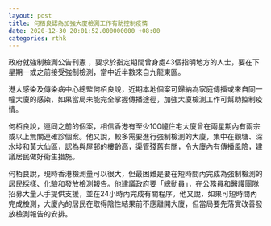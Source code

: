 ```yaml
---
layout: post
title: 何栢良認為加強大廈檢測工作有助控制疫情
date: 2020-12-30 20:01:52.000000000 +08:00
categories: rthk
---
```


政府就強制檢測公告刊憲 ，要求於指定期間曾身處43個指明地方的人士，要在下星期一或之前接受強制檢測，當中近半數來自九龍東區。

港大感染及傳染病中心總監何栢良說，近期本地個案可歸納為家庭傳播或來自同一幢大廈的感染，如果當局未能完全掌握傳播途徑，加強大廈檢測工作可幫助控制疫情。

何栢良說，連同之前的個案，相信香港有至少100幢住宅大廈曾在兩星期內有兩宗或以上無關連確診個案。他又說，較多需要進行強制檢測的大廈，集中在觀塘、深水埗和黃大仙區，認為與屋邨的樓齡高，渠管殘舊有關，令大廈內有傳播風險，建議居民做好衞生措施。

何栢良說，現時香港檢測量可以很大，但最困難是要在短時間內完成為強制檢測的居民採樣、化驗和發放檢測報告。他建議政府要「總動員」，在公務員和醫護團隊招募大量人手提供支援，並在24小時內完成有關程序。他又說，如果可短時間內完成檢測，大廈內的居民在取得陰性結果前不應離開大廈，但當局要先落實改善發放檢測報告的安排。
